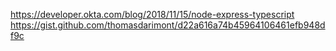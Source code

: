 
https://developer.okta.com/blog/2018/11/15/node-express-typescript
https://gist.github.com/thomasdarimont/d22a616a74b45964106461efb948df9c
